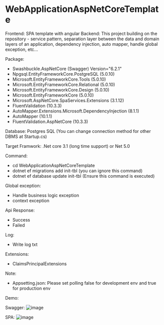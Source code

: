 # WebApplicationAspNetCoreTemplate
Frontend: SPA template with angular
Backend: This project building on the repository - service pattern, separation layer between the data and domain layers of an application, dependency injection, auto mapper, handle global exception, etc... 

Package:
- Swashbuckle.AspNetCore (Swagger) Version="6.2.1"
- Npgsql.EntityFrameworkCore.PostgreSQL (5.0.10)
- Microsoft.EntityFrameworkCore.Tools (5.0.10)
- Microsoft.EntityFrameworkCore.Relational (5.0.10)
- Microsoft.EntityFrameworkCore.Design (5.0.10)
- Microsoft.EntityFrameworkCore (5.0.10)
- Microsoft.AspNetCore.SpaServices.Extensions (3.1.12)
- FluentValidation (10.3.3)
- AutoMapper.Extensions.Microsoft.DependencyInjection (8.1.1)
- AutoMapper (10.1.1) 
- FluentValidation.AspNetCore (10.3.3)

Database: Postgres SQL (You can change connection method for other DBMS at Startup.cs)

Target Framwork: .Net core 3.1 (long time support) or Net 5.0

Command: 
- cd WebApplicationAspNetCoreTemplate
- dotnet ef migrations add init-tbl (you can ignore this command)
- dotnet ef database update init-tbl (Ensure this command is executed)

Global exception:
- Handle business logic exception
- context exception

Api Response: 
- Success 
- Failed

Log:
- Write log txt

Extensions:
- ClaimsPrincipalExtensions

Note:
- Appsetting.json: Please set polling false for development env and true for production env

Demo:

Swagger: 
![image](https://user-images.githubusercontent.com/48196420/152674001-a637d7f7-d690-4849-b86b-3309894ae6b3.png)

SPA:
![image](https://user-images.githubusercontent.com/48196420/152788520-c3a2398c-8c87-4c07-b93a-93376818612c.png)





